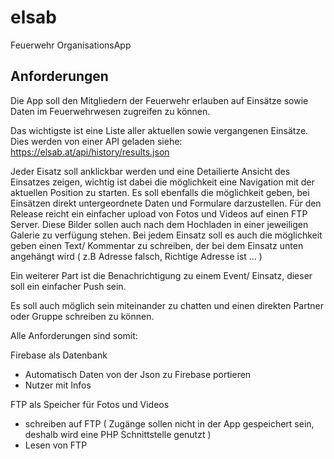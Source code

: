 # elsab

Feuerwehr OrganisationsApp

## Anforderungen

Die App soll den Mitgliedern der Feuerwehr erlauben auf Einsätze sowie Daten im Feuerwehrwesen zugreifen zu können.

Das wichtigste ist eine Liste aller aktuellen sowie vergangenen Einsätze. 
Dies werden von einer API geladen siehe: https://elsab.at/api/history/results.json

Jeder Eisatz soll anklickbar werden und eine Detailierte Ansicht des Einsatzes zeigen, wichtig ist dabei die möglichkeit eine Navigation mit der aktuellen Position zu starten. Es soll ebenfalls die möglichkeit geben, bei Einsätzen direkt untergeordnete Daten und Formulare darzustellen. Für den Release reicht ein einfacher upload von Fotos und Videos auf einen FTP Server. Diese Bilder sollen auch nach dem Hochladen in einer jeweiligen Galerie zu verfügung stehen.
Bei jedem Einsatz soll es auch die möglichkeit geben einen Text/ Kommentar zu schreiben, der bei dem Einsatz unten angehängt wird ( z.B Adresse falsch, Richtige Adresse ist ... )

Ein weiterer Part ist die Benachrichtigung zu einem Event/ Einsatz, dieser soll ein einfacher Push sein.

Es soll auch möglich sein miteinander zu chatten und einen direkten Partner oder Gruppe schreiben zu können.

Alle Anforderungen sind somit:

Firebase als Datenbank
- Automatisch Daten von der Json zu Firebase portieren 
- Nutzer mit Infos

FTP als Speicher für Fotos und Videos
- schreiben auf FTP ( Zugänge sollen nicht in der App gespeichert sein, deshalb wird eine PHP Schnittstelle genutzt )
- Lesen von FTP







